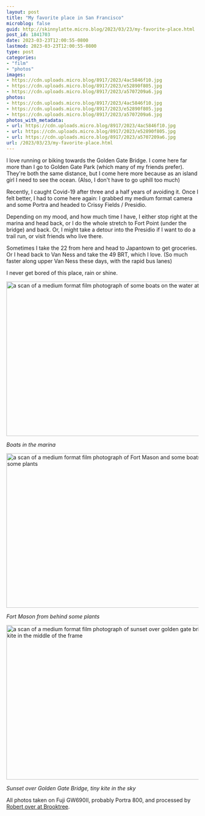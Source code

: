 ```yaml
---
layout: post
title: "My favorite place in San Francisco"
microblog: false
guid: http://skinnylatte.micro.blog/2023/03/23/my-favorite-place.html
post_id: 1841703
date: 2023-03-23T12:00:55-0800
lastmod: 2023-03-23T12:00:55-0800
type: post
categories:
- "film"
- "photos"
images:
- https://cdn.uploads.micro.blog/8917/2023/4ac5846f10.jpg
- https://cdn.uploads.micro.blog/8917/2023/e52890f805.jpg
- https://cdn.uploads.micro.blog/8917/2023/a5707209a6.jpg
photos:
- https://cdn.uploads.micro.blog/8917/2023/4ac5846f10.jpg
- https://cdn.uploads.micro.blog/8917/2023/e52890f805.jpg
- https://cdn.uploads.micro.blog/8917/2023/a5707209a6.jpg
photos_with_metadata:
- url: https://cdn.uploads.micro.blog/8917/2023/4ac5846f10.jpg
- url: https://cdn.uploads.micro.blog/8917/2023/e52890f805.jpg
- url: https://cdn.uploads.micro.blog/8917/2023/a5707209a6.jpg
url: /2023/03/23/my-favorite-place.html
---
```

I love running or biking towards the Golden Gate Bridge. I come here far more than I go to Golden Gate Park (which many of my friends prefer). They're both the same distance, but I come here more because as an island girl I need to see the ocean. (Also, I don't have to go uphill too much)

Recently, I caught Covid-19 after three and a half years of avoiding it. Once I felt better, I had to come here again: I grabbed my medium format camera and some Portra and headed to Crissy Fields / Presidio.

Depending on my mood, and how much time I have, I either stop right at the marina and head back, or I do the whole stretch to Fort Point (under the bridge) and back. Or, I might take a detour into the Presidio if I want to do a trail run, or visit friends who live there.

Sometimes I take the 22 from here and head to Japantown to get groceries. Or I head back to Van Ness and take the 49 BRT, which I love. (So much faster along upper Van Ness these days, with the rapid bus lanes)

I never get bored of this place, rain or shine.

<img src="uploads/2023/4ac5846f10.jpg" width="600" height="404" alt="a scan of a medium format film photograph of some boats on the water at Fort Mason" />

*Boats in the marina*

<img src="uploads/2023/e52890f805.jpg" width="600" height="404" alt="a scan of a medium format film photograph of Fort Mason and some boats from behind some plants" />

*Fort Mason from behind some plants*

<img src="uploads/2023/a5707209a6.jpg" width="600" height="404" alt="a scan of a medium format film photograph of sunset over golden gate bridge with a kite in the middle of the frame" />

*Sunset over Golden Gate Bridge, tiny kite in the sky*

All photos taken on Fuji GW690II, probably Portra 800, and processed by [Robert over at Brooktree](https://www.brooktreestudios.com).
